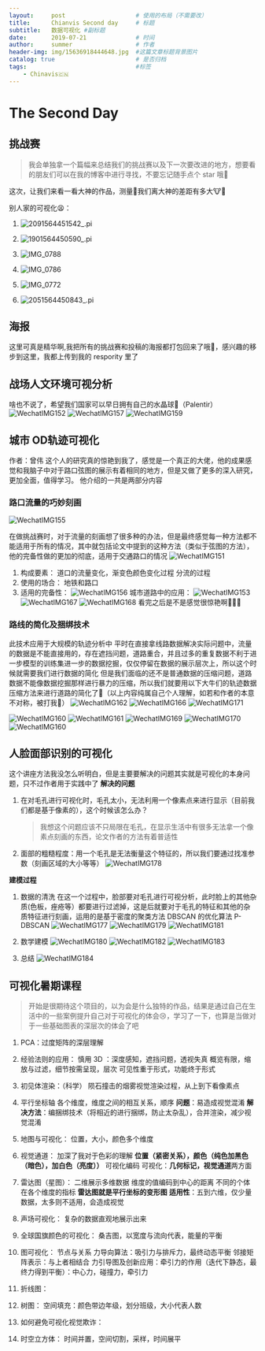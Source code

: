 ```yaml
---
layout:     post   				    # 使用的布局（不需要改）
title:      Chianvis Second day		# 标题 
subtitle:   数据可视化 #副标题
date:       2019-07-21				# 时间
author:     summer					# 作者
header-img: img/15636918444648.jpg 	#这篇文章标题背景图片
catalog: true 						# 是否归档
tags:								#标签
    - Chinavis🇨🇳
---
```


# The Second Day

## 挑战赛
> 我会单独拿一个篇幅来总结我们的挑战赛以及下一次要改进的地方，想要看的朋友们可以在我的博客中进行寻找，不要忘记随手点个 star 哦🍋

这次，让我们来看一看大神的作品，测量🧐我们离大神的差距有多大🐮🍺

别人家的可视化😫：
1. ![2091564451542_.pi](/img/blog_img/2091564451542.jpg)

2. ![1901564450590_.pi](/img/blog_img/1901564450590.jpg)

3. ![IMG_0788](/img/blog_img/IMG_0788.jpg)
4. ![IMG_0786](/img/blog_img/IMG_0786.jpg)
5. ![IMG_0772](/img/blog_img/IMG_0772.jpg)
6. ![2051564450843_.pi](/img/blog_img/2051564450843.jpg)



## 海报
这里可真是精华啊,我把所有的挑战赛和投稿的海报都打包回来了哦🤯，感兴趣的移步到这里，我都上传到我的 respority 里了

## 战场人文环境可视分析
啥也不说了，希望我们国家可以早日拥有自己的水晶球🔮（Palentir）
![WechatIMG152](/img/blog_img/WechatIMG152.jpeg)
![WechatIMG157](/img/blog_img/WechatIMG157.jpeg)
![WechatIMG159](/img/blog_img/WechatIMG159.jpeg)

## 城市 OD轨迹可视化
作者：曾伟
这个人的研究真的惊艳到我了，感觉是一个真正的大佬，他的成果感觉和我脑子中对于路口弦图的展示有着相同的地方，但是又做了更多的深入研究，更加全面，值得学习。
他介绍的一共是两部分内容
### 路口流量的巧妙刻画
![WechatIMG155](/img/blog_img/WechatIMG155.jpeg)

在做挑战赛时，对于流量的刻画想了很多种的办法，但是最终感觉每一种方法都不能适用于所有的情况，其中就包括论文中提到的这种方法（类似于弦图的方法），他的完备性做的更加的彻底，适用于交通路口的情况
![WechatIMG151](/img/blog_img/WechatIMG151.jpeg)
1. 构成要素：
    道口的流量变化，渐变色颜色变化过程
    分流的过程
1. 使用的场合：
    地铁和路口
1. 适用的完备性：
    ![WechatIMG156](/img/blog_img/WechatIMG156.jpeg)
城市道路中的应用：
![WechatIMG153](/img/blog_img/WechatIMG153.jpeg)
![WechatIMG167](/img/blog_img/WechatIMG167.jpeg)
![WechatIMG168](/img/blog_img/WechatIMG168.jpeg)
看完之后是不是感觉很惊艳啊🥳🥳🥳

### 路线的简化及捆绑技术
此技术应用于大规模的轨迹分析中
平时在直接拿线路数据解决实际问题中，流量的数据是不能直接用的，存在遮挡问题，道路重合，并且过多的重复数据不利于进一步模型的训练集进一步的数据挖掘，仅仅停留在数据的展示层次上，所以这个时候就需要我们进行数据的简化
但是我们面临的还不是普通数据的压缩问题，道路数据不能像数据挖掘那样进行暴力的压缩，所以我们就要用以下大牛们的轨迹数据压缩方法来进行道路的简化了🥳（以上内容纯属自己个人理解，如若和作者的本意不对称，被打我🥺）
![WechatIMG162](/img/blog_img/WechatIMG162.jpeg)
![WechatIMG166](/img/blog_img/WechatIMG166.jpeg)
![WechatIMG171](/img/blog_img/WechatIMG171.jpeg)

![WechatIMG160](/img/blog_img/WechatIMG160.jpeg)
![WechatIMG161](/img/blog_img/WechatIMG161.jpeg)
![WechatIMG169](/img/blog_img/WechatIMG169.jpeg)
![WechatIMG170](/img/blog_img/WechatIMG170.jpeg)
![WechatIMG160](/img/blog_img/WechatIMG160-1.jpeg)
## 人脸面部识别的可视化
这个讲座方法我没怎么听明白，但是主要要解决的问题其实就是可视化的本身问题，只不过作者用于实践中了
**解决的问题**
1. 在对毛孔进行可视化时，毛孔太小，无法利用一个像素点来进行显示（目前我们都是基于像素的），这个时候该怎么办？
  
    > 我想这个问题应该不只局限在毛孔，在显示生活中有很多无法拿一个像素点刻画的东西，论文作者的方法有着普适性
    
2. 面部的粗糙程度：用一个毛孔是无法衡量这个特征的，所以我们要通过找准参数（刻画区域的大小等等）
    ![WechatIMG178](/img/blog_img/WechatIMG178.jpeg)

**建模过程**
1. 数据的清洗
在这一个过程中，脸部要对毛孔进行可视分析，此时脸上的其他杂质(色板，痤疮等）都要进行过滤掉，这是后就要对于毛孔的特征和其他的杂质特征进行刻画，运用的是基于密度的聚类方法 DBSCAN 的优化算法 P-DBSCAN
![WechatIMG177](/img/blog_img/WechatIMG177.jpeg)
![WechatIMG179](/img/blog_img/WechatIMG179.jpeg)
![WechatIMG181](/img/blog_img/WechatIMG181.jpeg)


1. 数学建模
![WechatIMG180](/img/blog_img/WechatIMG180.jpeg)
![WechatIMG182](/img/blog_img/WechatIMG182.jpeg)
![WechatIMG183](/img/blog_img/WechatIMG183.jpeg)

1. 总结
![WechatIMG184](/img/blog_img/WechatIMG184.jpeg)




## 可视化暑期课程
> 开始是很期待这个项目的，以为会是什么独特的作品，结果是通过自己在生活中的一些案例提升自己对于可视化的体会😢，学习了一下，也算是当做对于一些基础图表的深层次的体会了吧

1. PCA：过度矩阵的深层理解

2. 经验法则的应用：
慎用 3D ：深度感知，遮挡问题，透视失真
概览有限，缩放与过滤，细节按需呈现，层次
可见性重于形式，功能终于形式

3. 初见体渲染：（科学）
陨石撞击的烟雾视觉渲染过程，从上到下看像素点

4. 平行坐标轴
各个维度，维度之间的相互关系，顺序
**问题**：易造成视觉混淆
**解决方法**：编捆绑技术（将相近的进行捆绑，防止太杂乱），合并渲染，减少视觉混淆

5. 地图与可视化：
位置，大小，颜色多个维度

1. 视觉通道：
加深了我对于色彩的理解
**位置（紧密关系），颜色（纯色加黑色（暗色），加白色（亮度））**
可视化编码
可视化：**几何标记，视觉通道**两方面

7. 雷达图（星图）：
二维展示多维数据
维度的值编码到中心的距离
不同的个体在各个维度的指标
**雷达图就是平行坐标的变形图**
**适用性**：五到六维，仅少量数据，太多则不适用，会造成视觉



9. 声场可视化：
复杂的数据直观地展示出来

10. 全球国旗颜色的可视化：
桑吉图，以宽度与流向代表，能量的平衡

11.  图可视化：
节点与关系
力导向算法：吸引力与排斥力，最终动态平衡
邻接矩阵表示：与上者相结合
力引导图及创新应用：牵引力的作用（迭代下静态，最终力得到平衡）：中心力，碰撞力，牵引力

12. 折线图：

12. 树图：
空间填充：颜色带边年级，划分班级，大小代表人数



13. 如何避免可视化视觉欺诈：


14. 时空立方体：
时间并置，空间切割，采样，时间展平




